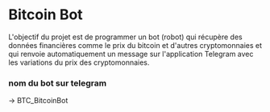 # Bitcoin Bot
 
L'objectif du projet est de programmer un bot (robot) qui récupère des données financières comme le prix du bitcoin et d'autres cryptomonnaies et qui renvoie automatiquement un message sur l'application Telegram avec les variations du prix des cryptomonnaies.

### nom du bot sur telegram 
-> BTC_BitcoinBot
